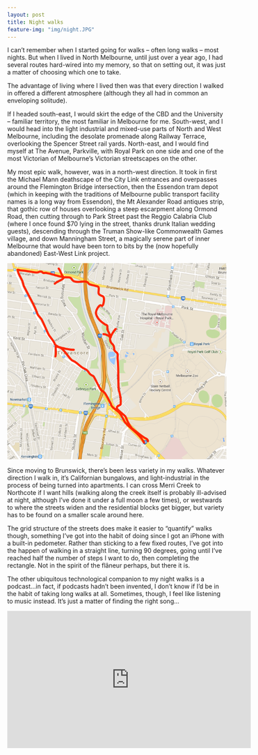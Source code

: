 ```yaml
---
layout: post
title: Night walks
feature-img: "img/night.JPG"
---
```

I can&rsquo;t remember when I started going for walks &ndash; often long walks &ndash; most nights. But when I lived in North Melbourne, until just over a year ago, I had several routes hard-wired into my memory, so that on setting out, it was just a matter of choosing which one to take.

The advantage of living where I lived then was that every direction I walked in offered a different atmosphere (although they all had in common an enveloping solitude).

If I headed south-east, I would skirt the edge of the CBD and the University &ndash; familiar territory, the most familiar in Melbourne for me. South-west, and I would head into the light industrial and mixed-use parts of North and West Melbourne, including the desolate promenade along Railway Terrace, overlooking the Spencer Street rail yards. North-east, and I would find myself at The Avenue, Parkville, with Royal Park on one side and one of the most Victorian of Melbourne&rsquo;s Victorian streetscapes on the other.

My most epic walk, however, was in a north-west direction. It took in first the Michael Mann deathscape of the City Link entrances and overpasses around the Flemington Bridge intersection, then the Essendon tram depot (which in keeping with the traditions of Melbourne public transport facility names is a long way from Essendon), the Mt Alexander Road antiques strip, that gothic row of houses overlooking a steep escarpment along Ormond Road, then cutting through to Park Street past the Reggio Calabria Club (where I once found $70 lying in the street, thanks drunk Italian wedding guests), descending through the Truman Show-like Commonwealth Games village, and down Manningham Street, a magically serene part of inner Melbourne that would have been torn to bits by the (now hopefully abandoned) East-West Link project.

![map showing route of north-west walk](/img/north-west-walk.png)

Since moving to Brunswick, there&rsquo;s been less variety in my walks. Whatever direction I walk in, it&rsquo;s Californian bungalows, and light-industrial in the process of being turned into apartments. I can cross Merri Creek to Northcote if I want hills (walking along the creek itself is probably ill-advised at night, although I&rsquo;ve done it under a full moon a few times), or westwards to where the streets widen and the residential blocks get bigger, but variety has to be found on a smaller scale around here. 

The grid structure of the streets does make it easier to &ldquo;quantify&rdquo; walks though, something I&rsquo;ve got into the habit of doing since I got an iPhone with a built-in pedometer. Rather than sticking to a few fixed routes, I&rsquo;ve got into the happen of walking in a straight line, turning 90 degrees, going until I&rsquo;ve reached half the number of steps I want to do, then completing the rectangle. Not in the spirit of the fl&acirc;neur perhaps, but there it is.

The other ubiquitous technological companion to my night walks is a podcast&hellip;in fact, if podcasts hadn&rsquo;t been invented, I don&rsquo;t know if I&rsquo;d be in the habit of taking long walks at all. Sometimes, though, I feel like listening to music instead. It&rsquo;s just a matter of finding the right song&hellip;

<iframe width="560" height="315" src="https://www.youtube.com/embed/_7d6INLxIsg" frameborder="0" allowfullscreen></iframe>
